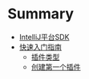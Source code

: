 # Summary
* [IntelliJ平台SDK](welcome.md)
* [快速入门指南](basics.md)
    * [插件类型](basics/types_of_plugins.md)
    * [创建第一个插件](basics/getting_started.md)


